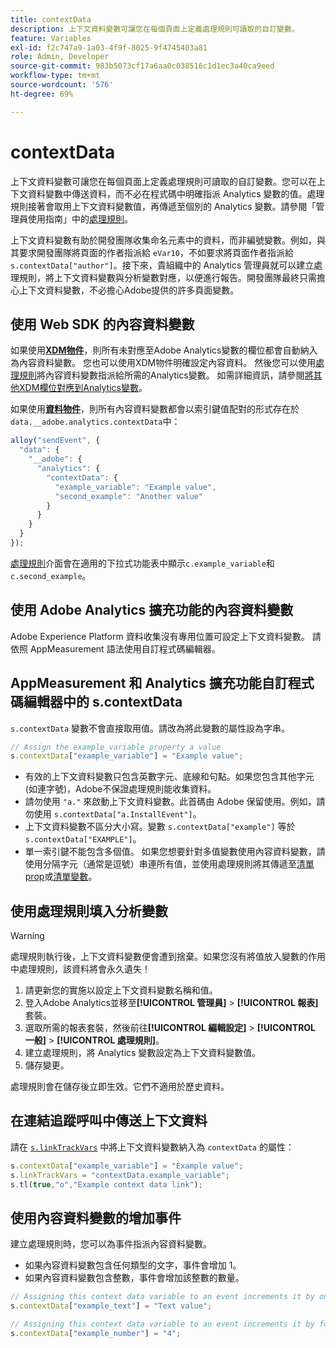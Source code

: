 ```yaml
---
title: contextData
description: 上下文資料變數可讓您在每個頁面上定義處理規則可讀取的自訂變數。
feature: Variables
exl-id: f2c747a9-1a03-4f9f-8025-9f4745403a81
role: Admin, Developer
source-git-commit: 983b5073cf17a6aa0c038516c1d1ec3a40ca9eed
workflow-type: tm+mt
source-wordcount: '576'
ht-degree: 69%

---
```


# contextData

上下文資料變數可讓您在每個頁面上定義處理規則可讀取的自訂變數。您可以在上下文資料變數中傳送資料，而不必在程式碼中明確指派 Analytics 變數的值。處理規則接著會取用上下文資料變數值，再傳遞至個別的 Analytics 變數。請參閱「管理員使用指南」中的[處理規則](/help/admin/admin/c-manage-report-suites/c-edit-report-suites/general/c-processing-rules/c-processing-rules-configuration/t-processing-rules.md)。

上下文資料變數有助於開發團隊收集命名元素中的資料，而非編號變數。例如，與其要求開發團隊將頁面的作者指派給 `eVar10`，不如要求將頁面作者指派給 `s.contextData["author"]`。接下來，貴組織中的 Analytics 管理員就可以建立處理規則，將上下文資料變數與分析變數對應，以便進行報告。開發團隊最終只需擔心上下文資料變數，不必擔心Adobe提供的許多頁面變數。

## 使用 Web SDK 的內容資料變數

如果使用&#x200B;[**XDM物件**](/help/implement/aep-edge/xdm-var-mapping.md)，則所有未對應至Adobe Analytics變數的欄位都會自動納入為內容資料變數。 您也可以使用XDM物件明確設定內容資料。 然後您可以使用[處理規則](/help/admin/admin/c-manage-report-suites/c-edit-report-suites/general/c-processing-rules/processing-rules.md)將內容資料變數指派給所需的Analytics變數。  如需詳細資訊，請參閱[將其他XDM欄位對應到Analytics變數](../../aep-edge/xdm-var-mapping.md#mapping-other-xdm-fields-to-analytics-variables)。

如果使用&#x200B;[**資料物件**](/help/implement/aep-edge/data-var-mapping.md)，則所有內容資料變數都會以索引鍵值配對的形式存在於`data.__adobe.analytics.contextData`中：

```js
alloy("sendEvent", {
  "data": {
    "__adobe": {
      "analytics": {
        "contextData": {
          "example_variable": "Example value",
          "second_example": "Another value"
        }
      }
    }
  }
});
```

[處理規則](/help/admin/admin/c-manage-report-suites/c-edit-report-suites/general/c-processing-rules/processing-rules.md)介面會在適用的下拉式功能表中顯示`c.example_variable`和`c.second_example`。

## 使用 Adobe Analytics 擴充功能的內容資料變數

Adobe Experience Platform 資料收集沒有專用位置可設定上下文資料變數。 請依照 AppMeasurement 語法使用自訂程式碼編輯器。

## AppMeasurement 和 Analytics 擴充功能自訂程式碼編輯器中的 s.contextData

`s.contextData` 變數不會直接取用值。請改為將此變數的屬性設為字串。

```js
// Assign the example_variable property a value
s.contextData["example_variable"] = "Example value";
```

* 有效的上下文資料變數只包含英數字元、底線和句點。如果您包含其他字元 (如連字號)，Adobe不保證處理規則能收集資料。
* 請勿使用 `"a."` 來啟動上下文資料變數。此首碼由 Adobe 保留使用。例如，請勿使用 `s.contextData["a.InstallEvent"]`。
* 上下文資料變數不區分大小寫。變數 `s.contextData["example"]` 等於 `s.contextData["EXAMPLE"]`。
* 單一索引鍵不能包含多個值。 如果您想要針對多值變數使用內容資料變數，請使用分隔字元（通常是逗號）串連所有值，並使用處理規則將其傳遞至[清單prop](prop.md#list-props)或[清單變數](list.md)。

## 使用處理規則填入分析變數

>[!WARNING]
>
>處理規則執行後，上下文資料變數便會遭到捨棄。如果您沒有將值放入變數的作用中處理規則，該資料將會永久遺失！

1. 請更新您的實施以設定上下文資料變數名稱和值。
2. 登入Adobe Analytics並移至&#x200B;**[!UICONTROL 管理員]** > **[!UICONTROL 報表]**&#x200B;套裝。
3. 選取所需的報表套裝，然後前往&#x200B;**[!UICONTROL 編輯設定]** > **[!UICONTROL 一般]** > **[!UICONTROL 處理規則]**。
4. 建立處理規則，將 Analytics 變數設定為上下文資料變數值。
5. 儲存變更。

處理規則會在儲存後立即生效。它們不適用於歷史資料。

## 在連結追蹤呼叫中傳送上下文資料

請在 [`s.linkTrackVars`](../config-vars/linktrackvars.md) 中將上下文資料變數納入為 `contextData` 的屬性：

```js
s.contextData["example_variable"] = "Example value";
s.linkTrackVars = "contextData.example_variable";
s.tl(true,"o","Example context data link");
```

## 使用內容資料變數的增加事件

建立處理規則時，您可以為事件指派內容資料變數。

* 如果內容資料變數包含任何類型的文字，事件會增加 1。
* 如果內容資料變數包含整數，事件會增加該整數的數量。

```js
// Assigning this context data variable to an event increments it by one
s.contextData["example_text"] = "Text value";

// Assigning this context data variable to an event increments it by four
s.contextData["example_number"] = "4";
```
